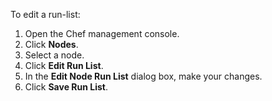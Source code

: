 To edit a run-list:

1.  Open the Chef management console.
2.  Click **Nodes**.
3.  Select a node.
4.  Click **Edit Run List**.
5.  In the **Edit Node Run List** dialog box, make your changes.
6.  Click **Save Run List**.